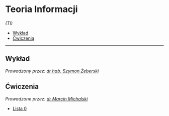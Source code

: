 # Teoria Informacji

*(TI)*

- [Wykład](#wykład)
- [Ćwiczenia](#ćwiczenia)

---

## Wykład

*Prowadzony przez: [dr hab. Szymon Żeberski](https://cs.pwr.edu.pl/zeberski/)*

## Ćwiczenia

*Prowadzone przez: [dr Marcin Michalski](https://cs.pwr.edu.pl/michalski/)*

- [Lista 0](cw/lista-0/lista-0.md)


